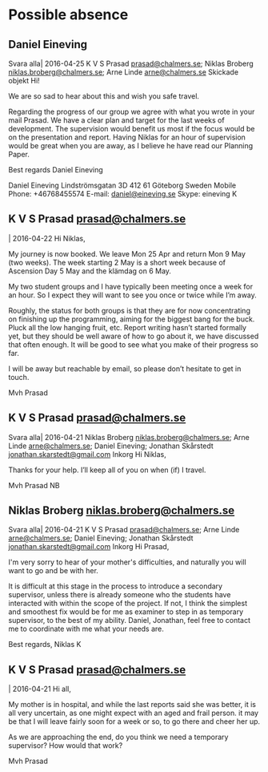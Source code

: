 # Possible absence
## Daniel Eineving
   Svara alla|
2016-04-25
K V S Prasad <prasad@chalmers.se>;
Niklas Broberg <niklas.broberg@chalmers.se>;
Arne Linde <arne@chalmers.se> 
Skickade objekt
Hi!

We are so sad to hear about this and wish you safe travel. 
 
Regarding the progress of our group we agree with what you wrote in your mail Prasad. We have a clear plan and target for the last weeks of development. The supervision would benefit us most if the focus would be on the presentation and report. Having Niklas for an hour of supervision would be great when you are away, as I believe he have read our Planning Paper.
 
 

Best regards
Daniel Eineving


 
Daniel Eineving
Lindströmsgatan 3D
412 61 Göteborg
Sweden
Mobile Phone: +46768455574
E-mail: daniel@eineving.se
Skype: eineving
K
## K V S Prasad <prasad@chalmers.se>
 |
2016-04-22
Hi Niklas,

My journey is now booked.  We leave Mon 25 Apr and return Mon 9 May (two weeks).  The week starting 2 May is a short week because of Ascension Day 5 May and the klämdag on 6 May.

My two student groups and I have typically been meeting once a week for an hour.    So I expect they will want to see you once or twice while I’m away.  

Roughly, the status for both groups is that they are for now concentrating on finishing up the programming, aiming for the biggest bang for the buck.  Pluck all the low hanging fruit, etc.  Report writing hasn’t started formally yet, but they should be well aware of how to go about it, we have discussed that often enough.  It will be good to see what you make of their progress so far.

I will be away but reachable by email, so please don’t hesitate to get in touch.
 

Mvh
Prasad

## K V S Prasad <prasad@chalmers.se>
   Svara alla|
2016-04-21
Niklas Broberg <niklas.broberg@chalmers.se>;
Arne Linde <arne@chalmers.se>;
Daniel Eineving;
Jonathan Skårstedt <jonathan.skarstedt@gmail.com> 
Inkorg
Hi Niklas,

Thanks for your help.  I’ll keep all of you on when (if) I travel.

Mvh
Prasad
NB
## Niklas Broberg <niklas.broberg@chalmers.se>
   Svara alla|
2016-04-21
K V S Prasad <prasad@chalmers.se>;
Arne Linde <arne@chalmers.se>;
Daniel Eineving;
Jonathan Skårstedt <jonathan.skarstedt@gmail.com> 
Inkorg
Hi Prasad,

I'm very sorry to hear of your mother's difficulties, and naturally you will want to go and be with her.

It is difficult at this stage in the process to introduce a secondary supervisor, unless there is already someone who the students have interacted with within the scope of the project. If not, I think the simplest and smoothest fix would be for me as examiner to step in as temporary supervisor, to the best of my ability. Daniel, Jonathan, feel free to contact me to coordinate with me what your needs are.

Best regards, Niklas
K
## K V S Prasad <prasad@chalmers.se>
 |
2016-04-21
Hi all,

My mother is in hospital, and while the last reports said she was better, it is all very uncertain, as one might expect with an aged and frail person.  it may be that I will leave fairly soon for a week or so, to go there and cheer her up.

As we are approaching the end, do you think we need a temporary supervisor?  How would that work?

Mvh
Prasad